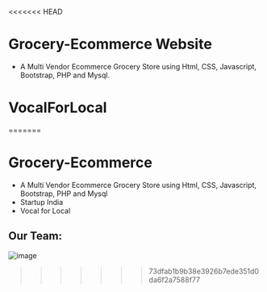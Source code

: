 <<<<<<< HEAD
# Grocery-Ecommerce Website

- A Multi Vendor Ecommerce Grocery Store using Html, CSS, Javascript, Bootstrap, PHP and Mysql.

# VocalForLocal
=======
# Grocery-Ecommerce
- A Multi Vendor Ecommerce Grocery Store using Html, CSS, Javascript, Bootstrap, PHP and Mysql
- Startup India
- Vocal for Local

## Our Team:

![image](https://i.ibb.co/ZfLt3v9/Whats-App-Image-2021-04-11-at-3-32-44-PM.jpg)
>>>>>>> 73dfab1b9b38e3926b7ede351d0da6f2a7588f77
